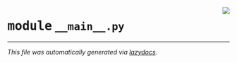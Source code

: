 <!-- markdownlint-disable -->

<a href="../booktest/__main__.py#L0"><img align="right" style="float:right;" src="https://img.shields.io/badge/-source-cccccc?style=flat-square"></a>

# <kbd>module</kbd> `__main__.py`








---

_This file was automatically generated via [lazydocs](https://github.com/ml-tooling/lazydocs)._
